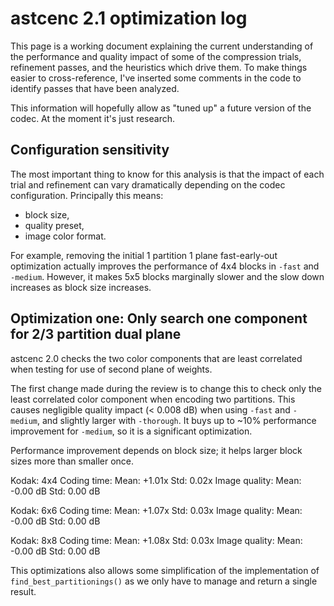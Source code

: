 # astcenc 2.1 optimization log

This page is a working document explaining the current understanding of the
performance and quality impact of some of the compression trials, refinement
passes, and the heuristics which drive them. To make things easier to
cross-reference, I've inserted some comments in the code to identify passes
that have been analyzed.

This information will hopefully allow as "tuned up" a future version of the
codec. At the moment it's just research.

## Configuration sensitivity

The most important thing to know for this analysis is that the impact of each
trial and refinement can vary dramatically depending on the codec
configuration. Principally this means:

* block size,
* quality preset,
* image color format.

For example, removing the initial 1 partition 1 plane fast-early-out
optimization actually improves the performance of 4x4 blocks in `-fast` and
`-medium`. However, it makes 5x5 blocks marginally slower and the slow down
increases as block size increases.


## Optimization one: Only search one component for 2/3 partition dual plane

astcenc 2.0 checks the two color components that are least correlated when
testing for use of second plane of weights.

The first change made during the review is to change this to check only the
least correlated color component when encoding two partitions. This causes
negligible quality impact (< 0.008 dB) when using `-fast` and `-medium`,
and slightly larger with `-thorough`. It buys up to ~10% performance
improvement for `-medium`, so it is a significant optimization.

Performance improvement depends on block size; it helps larger block sizes
more than smaller once.

Kodak: 4x4
  Coding time:    Mean: +1.01x    Std: 0.02x
  Image quality:  Mean: -0.00 dB  Std: 0.00 dB

Kodak: 6x6
  Coding time:    Mean: +1.07x    Std: 0.03x
  Image quality:  Mean: -0.00 dB  Std: 0.00 dB

Kodak: 8x8
  Coding time:    Mean: +1.08x    Std: 0.03x
  Image quality:  Mean: -0.00 dB  Std: 0.00 dB

This optimizations also allows some simplification of the implementation of
`find_best_partitionings()` as we only have to manage and return a single
result.
